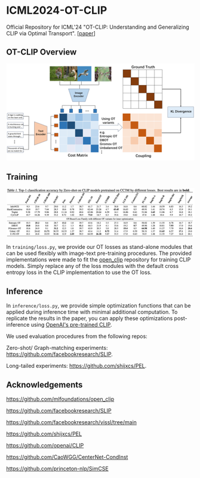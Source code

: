 # ICML2024-OT-CLIP

Official Repository for ICML'24 "OT-CLIP: Understanding and Generalizing CLIP via Optimal Transport". [[paper](URL)]

## OT-CLIP Overview

![OT-CLIP Overview](figures/OT-CLIP.png)

## Training

![Training Zero-shot Eval](figures/train-losses.png)

In `training/loss.py`, we provide our OT losses as stand-alone modules that can be used flexibly with image-text pre-training procedures. The provided implementations were made to fit the [open_clip](URL) repository for training CLIP models. Simply replace any of the loss modules with the default cross entropy loss in the CLIP implementation to use the OT loss.

## Inference

In `inference/loss.py`, we provide simple optimization functions that can be applied during inference time with minimal additional computation. To replicate the results in the paper, you can apply these optimizations post-inference using [OpenAI's pre-trained CLIP](https://github.com/openai/CLIP).

We used evaluation procedures from the following repos:

Zero-shot/ Graph-matching experiments: https://github.com/facebookresearch/SLIP.

Long-tailed experiments: https://github.com/shijxcs/PEL.

## Acknowledgements

https://github.com/mlfoundations/open_clip

https://github.com/facebookresearch/SLIP

https://github.com/facebookresearch/vissl/tree/main

https://github.com/shijxcs/PEL

https://github.com/openai/CLIP

https://github.com/CaoWGG/CenterNet-CondInst

https://github.com/princeton-nlp/SimCSE
